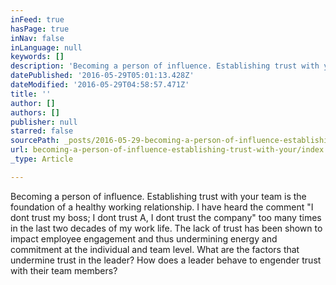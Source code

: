 ```yaml
---
inFeed: true
hasPage: true
inNav: false
inLanguage: null
keywords: []
description: 'Becoming a person of influence. Establishing trust with your team is the foundation of a healthy working relationship. I have heard the comment "I dont trust my boss; I dont trust A, I dont trust the company" too many times in the last two decades of my work life. The lack of trust has been shown to impact employee engagement and thus undermining energy and commitment at the individual and team level. What are the factors that undermine trust in the leader? How does a leader behave to engender trust with their team members? '
datePublished: '2016-05-29T05:01:13.428Z'
dateModified: '2016-05-29T04:58:57.471Z'
title: ''
author: []
authors: []
publisher: null
starred: false
sourcePath: _posts/2016-05-29-becoming-a-person-of-influence-establishing-trust-with-your.md
url: becoming-a-person-of-influence-establishing-trust-with-your/index.html
_type: Article

---
```

Becoming a person of influence. Establishing trust with your team is the foundation of a healthy working relationship. I have heard the comment "I dont trust my boss; I dont trust A, I dont trust the company" too many times in the last two decades of my work life. The lack of trust has been shown to impact employee engagement and thus undermining energy and commitment at the individual and team level. What are the factors that undermine trust in the leader? How does a leader behave to engender trust with their team members?